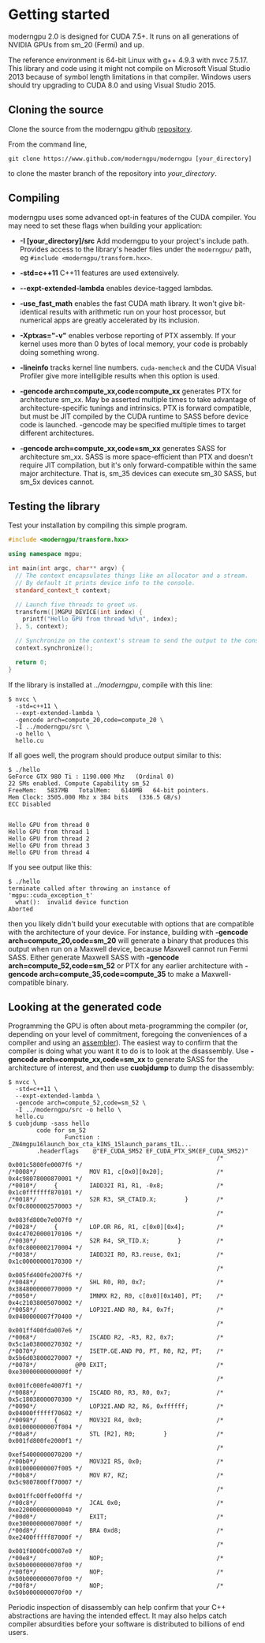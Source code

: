 # Getting started

moderngpu 2.0 is designed for CUDA 7.5+. It runs on all generations of NVIDIA GPUs from sm_20 (Fermi) and up. 

The reference environment is 64-bit Linux with g++ 4.9.3 with nvcc 7.5.17. This library and code using it might not compile on Microsoft Visual Studio 2013 because of symbol length limitations in that compiler. Windows users should try upgrading to CUDA 8.0 and using Visual Studio 2015.

## Cloning the source

Clone the source from the moderngpu github [repository](https://www.github.com/moderngpu/moderngpu).

From the command line, 
```
git clone https://www.github.com/moderngpu/moderngpu [your_directory]
```
to clone the master branch of the repository into _your_directory_.

## Compiling

moderngpu uses some advanced opt-in features of the CUDA compiler. You may need to set these flags when building your application:
* **-I [your_directory]/src** Add moderngpu to your project's include path. Provides access to the library's header files under the `moderngpu/` path, eg `#include <moderngpu/transform.hxx>`.

* **-std=c++11** C++11 features are used extensively.

* **--expt-extended-lambda** enables device-tagged lambdas.

* **-use_fast_math** enables the fast CUDA math library. It won't give bit-identical results with arithmetic run on your host processor, but numerical apps are greatly accelerated by its inclusion.

* **-Xptxas="-v"** enables verbose reporting of PTX assembly. If your kernel uses more than 0 bytes of local memory, your code is probably doing something wrong.

* **-lineinfo** tracks kernel line numbers. `cuda-memcheck` and the CUDA Visual Profiler give more intelligible results when this option is used.

* **-gencode arch=compute_xx,code=compute_xx** generates PTX for architecture sm_xx. May be asserted multiple times to take advantage of architecture-specific tunings and intrinsics. PTX is forward compatible, but must be JIT compiled by the CUDA runtime to SASS before device code is launched. -gencode may be specified multiple times to target different architectures.

* **-gencode arch=compute_xx,code=sm_xx** generates SASS for architecture sm_xx. SASS is more space-efficient than PTX and doesn't require JIT compilation, but it's only forward-compatible within the same major architecture. That is, sm_35 devices can execute sm_30 SASS, but sm_5x devices cannot.

## Testing the library

Test your installation by compiling this simple program.

```cpp
#include <moderngpu/transform.hxx>

using namespace mgpu;

int main(int argc, char** argv) {
  // The context encapsulates things like an allocator and a stream.
  // By default it prints device info to the console.
  standard_context_t context;

  // Launch five threads to greet us.
  transform([]MGPU_DEVICE(int index) {
    printf("Hello GPU from thread %d\n", index);
  }, 5, context);

  // Synchronize on the context's stream to send the output to the console.
  context.synchronize();

  return 0;
}
```

If the library is installed at _../moderngpu_, compile with this line:
```
$ nvcc \
  -std=c++11 \
  --expt-extended-lambda \
  -gencode arch=compute_20,code=compute_20 \
  -I ../moderngpu/src \
  -o hello \
  hello.cu
```

If all goes well, the program should produce output similar to this:
```
$ ./hello
GeForce GTX 980 Ti : 1190.000 Mhz   (Ordinal 0)
22 SMs enabled. Compute Capability sm_52
FreeMem:   5837MB   TotalMem:   6140MB   64-bit pointers.
Mem Clock: 3505.000 Mhz x 384 bits   (336.5 GB/s)
ECC Disabled


Hello GPU from thread 0
Hello GPU from thread 1
Hello GPU from thread 2
Hello GPU from thread 3
Hello GPU from thread 4
```
If you see output like this:
```
$ ./hello
terminate called after throwing an instance of 'mgpu::cuda_exception_t'
  what():  invalid device function
Aborted
```
then you likely didn't build your executable with options that are compatible with the architecture of your device. For instance, building with **-gencode arch=compute_20,code=sm_20** will generate a binary that produces this output when run on a Maxwell device, because Maxwell cannot run Fermi SASS. Either generate Maxwell SASS with **-gencode arch=compute_52,code=sm_52** or PTX for any earlier architecture with **-gencode arch=compute_35,code=compute_35** to make a Maxwell-compatible binary.

## Looking at the generated code

Programming the GPU is often about meta-programming the compiler (or, depending on your level of commitment, foregoing the conveniences of a compiler and using an [assembler](https://github.com/NervanaSystems/maxas)). The easiest way to confirm that the compiler is doing what you want it to do is to look at the disassembly. Use **-gencode arch=compute_xx,code=sm_xx** to generate SASS for the architecture of interest, and then use **cuobjdump** to dump the disassembly:
```
$ nvcc \
  -std=c++11 \
  --expt-extended-lambda \
  -gencode arch=compute_52,code=sm_52 \
  -I ../moderngpu/src -o hello \
  hello.cu
$ cuobjdump -sass hello
        code for sm_52
                Function : _ZN4mgpu16launch_box_cta_kINS_15launch_params_tIL...
        .headerflags    @"EF_CUDA_SM52 EF_CUDA_PTX_SM(EF_CUDA_SM52)"
                                                           /* 0x001c5800fe0007f6 */ 
/*0008*/               MOV R1, c[0x0][0x20];               /* 0x4c98078000870001 */ 
/*0010*/     {         IADD32I R1, R1, -0x8;               /* 0x1c0fffffff870101 */ 
/*0018*/               S2R R3, SR_CTAID.X;        }        /* 0xf0c8000002570003 */ 
                                                           /* 0x083fd800e7e007f0 */ 
/*0028*/     {         LOP.OR R6, R1, c[0x0][0x4];         /* 0x4c47020000170106 */ 
/*0030*/               S2R R4, SR_TID.X;        }          /* 0xf0c8000002170004 */ 
/*0038*/               IADD32I R0, R3.reuse, 0x1;          /* 0x1c00000000170300 */ 
                                                           /* 0x005fd400fe2007f6 */ 
/*0048*/               SHL R0, R0, 0x7;                    /* 0x3848000000770000 */ 
/*0050*/               IMNMX R2, R0, c[0x0][0x140], PT;    /* 0x4c21038005070002 */ 
/*0058*/               LOP32I.AND R0, R4, 0x7f;            /* 0x0400000007f70400 */ 
                                                           /* 0x001ff400fda007e6 */ 
/*0068*/               ISCADD R2, -R3, R2, 0x7;            /* 0x5c1a038000270302 */ 
/*0070*/               ISETP.GE.AND P0, PT, R0, R2, PT;    /* 0x5b6d038000270007 */ 
/*0078*/           @P0 EXIT;                               /* 0xe30000000000000f */ 
                                                           /* 0x001fc000fe4007f1 */ 
/*0088*/               ISCADD R0, R3, R0, 0x7;             /* 0x5c18038000070300 */ 
/*0090*/               LOP32I.AND R2, R6, 0xffffff;        /* 0x04000ffffff70602 */ 
/*0098*/     {         MOV32I R4, 0x0;                     /* 0x010000000007f004 */ 
/*00a8*/               STL [R2], R0;        }              /* 0x001fd800fe2000f1 */ 
                                                           /* 0xef54000000070200 */ 
/*00b0*/               MOV32I R5, 0x0;                     /* 0x010000000007f005 */ 
/*00b8*/               MOV R7, RZ;                         /* 0x5c9807800ff70007 */ 
                                                           /* 0x001ffc00ffe00ffd */ 
/*00c8*/               JCAL 0x0;                           /* 0xe220000000000040 */ 
/*00d0*/               EXIT;                               /* 0xe30000000007000f */ 
/*00d8*/               BRA 0xd8;                           /* 0xe2400fffff87000f */ 
                                                           /* 0x001f8000fc0007e0 */ 
/*00e8*/               NOP;                                /* 0x50b0000000070f00 */ 
/*00f0*/               NOP;                                /* 0x50b0000000070f00 */ 
/*00f8*/               NOP;                                /* 0x50b0000000070f00 */ 
```

Periodic inspection of disassembly can help confirm that your C++ abstractions are having the intended effect. It may also helps catch compiler absurdities before your software is distributed to billions of end users.
